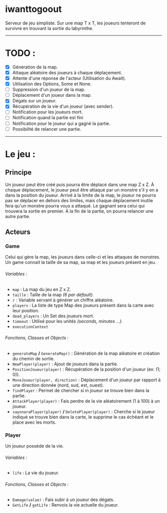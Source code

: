 # iwanttogoout

Serveur de jeu simpliste. Sur une map T x T, les joueurs tenteront de survivre en trouvant la sortie du labyrinthe.

--------------------------------------------------------------------------------

# TODO :
- [X] Génération de la map.
- [X] Attaque aléatoire des joueurs à chaque déplaçement.
- [X] Attente d'une réponse de l'acteur (Utilisation du Await).
- [X] Utilisation des Options, Some et None.
- [ ] Suppression d'un joueur de la map.
- [ ] Déplacement d'un joueur dans la map.
- [X] Dégats sur un joueur.
- [X] Récupération de la vie d'un joueur (avec sender).
- [ ] Notification pour les joueurs mort.
- [ ] Notification quand la partie est fini
- [ ] Notification pour le joueur qui a gagné la partie.
- [ ] Possibilité de relancer une partie.

--------------------------------------------------------------------------------

# Le jeu :

## Principe
Un joueur peut être créé puis pourra être déplacé dans une map Z x Z. À chaque déplacement, le joueur peut être attaqué par un monstre s'il y en a dans la position du joueur. Arrivé à la limite de la map, le joueur ne pourra pas se déplacer en dehors des limites, mais chaque déplacement inutile fera qu'un monstre pourra vous a attaqué. Le gagnant sera celui qui trouvera la sortie en premier. À la fin de la partie, on pourra relancer une autre partie.

## Acteurs

### Game

Celui qui gère la map, les joueurs dans celle-ci et les attaques de monstres. Un game connait la taille de sa map, sa map et les joueurs présent en jeu.

###### Variables :
- `map` : La map du jeu en Z x Z.
- `taille` : Taille de la map *(6 par défault)*. 
- `r` : Variable servant à générer un chiffre aléatoire.
- `players` : La liste de type Map des joueurs présent dans la carte avec leur position.
- `dead_players` : Un Set des joueurs mort.
- `timeout` : Utilisé pour les unités *(seconds, minutes ...)*.
- `executionContext`

###### Fonctions, Classes et Objects :
- `generateMap` **/** `GenerateMap()` : Génération de la map aléatoire et création du chemin de sortie.
- `NewPlayer(player)` : Ajout de joueurs dans la partie.
- `PositionJoueur(player)` : Récupération de la position d'un joueur (ex: (1; 0)).
- `MoveJoueur(player, direction)` : Déplacement d'un joueur par rapport à une direction donnée (nord, sud, est, ouest).
- `findPlayer` : Permet de chercher si in joueur se trouve bien dans la partie.
- `AttackPlayer(player)` : Fais perdre de la vie aléatoirement (1 à 100) à un joueur.
- `sayonaraPlayer(player)` **/** `DeletePlayer(player)` : Cherche si le joueur indiqué se trouve bien dans la carte, le supprime le cas échéant et le place avec les morts.

### Player

Un joueur possède de la vie.

###### Variables :
- `life` : La vie du joueur.

###### Fonctions, Classes et Objects :
- `Damage(value)` : Fais subir à un joueur des dégats.
- `GetLife` **/** `getLife` : Renvois la vie actuelle du joueur.
